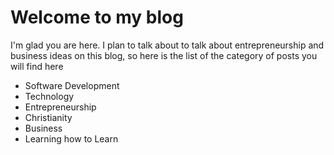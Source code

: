 # Welcome to my blog

I'm glad you are here. I plan to talk about to talk about entrepreneurship and business ideas on this blog, so here is the list of the category of posts you will find here

- Software Development
- Technology
- Entrepreneurship
- Christianity
- Business
- Learning how to Learn
